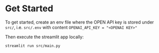 # Get Started

To get started, create an env file where the OPEN API key is stored under `src/`, i.e. `src/.env` with content `OPENAI_API_KEY = "<OPENAI KEY>"`

Then execute the streamlit app locally:

```bash
streamlit run src/main.py
```
